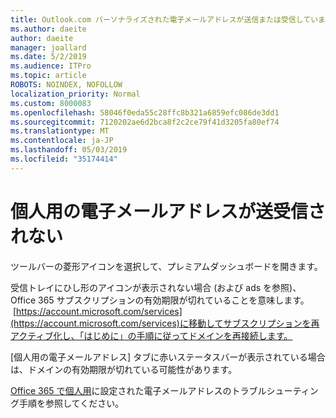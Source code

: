 ```yaml
---
title: Outlook.com パーソナライズされた電子メールアドレスが送信または受信していません
ms.author: daeite
author: daeite
manager: joallard
ms.date: 5/2/2019
ms.audience: ITPro
ms.topic: article
ROBOTS: NOINDEX, NOFOLLOW
localization_priority: Normal
ms.custom: 8000083
ms.openlocfilehash: 58046f0eda55c28ffc8b321a6859efc086de3dd1
ms.sourcegitcommit: 7120202ae6d2bca8f2c2ce79f41d3205fa80ef74
ms.translationtype: MT
ms.contentlocale: ja-JP
ms.lasthandoff: 05/03/2019
ms.locfileid: "35174414"
---
```

# <a name="my-personalized-email-address-isnt-sending-or-receiving"></a>個人用の電子メールアドレスが送受信されない

ツールバーの菱形アイコンを選択して、プレミアムダッシュボードを開きます。

受信トレイにひし形のアイコンが表示されない場合 (および ads を参照)、Office 365 サブスクリプションの有効期限が切れていることを意味します。  [https://account.microsoft.com/services](https://account.microsoft.com/services)に移動してサブスクリプションを再アクティブ化し、「はじめに」の手順に従ってドメインを再接続します。

[個人用の電子メールアドレス] タブに赤いステータスバーが表示されている場合は、ドメインの有効期限が切れている可能性があります。

[Office 365 で個人用](https://support.office.com/article/75416a58-b225-4c02-8c07-8979403b427b)に設定された電子メールアドレスのトラブルシューティング手順を参照してください。